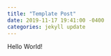 ```yaml
---
title: "Template Post"
date: 2019-11-17 19:41:00 -0400
categories: jekyll update
---
```

Hello World!
